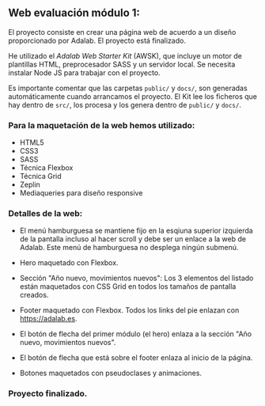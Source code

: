## Web evaluación módulo 1:

El proyecto consiste en crear una página web de acuerdo a un diseño proporcionado por Adalab.
El proyecto está finalizado.

He utilizado el _Adalab Web Starter Kit_ (AWSK), que incluye un motor de plantillas HTML, preprocesador SASS y un servidor local. Se necesita instalar Node JS para trabajar con el proyecto.

Es importante comentar que las carpetas `public/` y `docs/`, son generadas automáticamente cuando arrancamos el proyecto. El Kit lee los ficheros que hay dentro de `src/`, los procesa y los genera dentro de `public/` y `docs/`.

### Para la maquetación de la web hemos utilizado:

- HTML5
- CSS3
- SASS
- Técnica Flexbox
- Técnica Grid
- Zeplin
- Mediaqueries para diseño responsive

### Detalles de la web:

- El menú hamburguesa se mantiene fijo en la esqiuna superior izquierda de la pantalla incluso al hacer scroll y debe ser un enlace a la web de Adalab. Este menú de hamburguesa no desplega ningún submenú.

- Hero maquetado con Flexbox.

- Sección "Año nuevo, movimientos nuevos": Los 3 elementos del listado están maquetados con CSS Grid en todos los tamaños de pantalla creados.

- Footer maquetado con Flexbox. Todos los links del pie enlazan con https://adalab.es.

- El botón de flecha del primer módulo (el hero) enlaza a la sección "Año nuevo, movimientos
  nuevos".

- El botón de flecha que está sobre el footer enlaza al inicio de la página.

- Botones maquetados con pseudoclases y animaciones.

### Proyecto finalizado.
